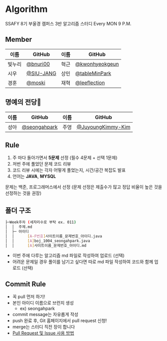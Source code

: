 # Algorithm

SSAFY 8기 부울경 캠퍼스 3반 알고리즘 스터디
Every MON 9 P.M.

## Member

| 이름   | GitHub                                   | 이름 | GitHub                                             |
| ------ | ---------------------------------------- | ---- | -------------------------------------------------- |
| 빛누리 | [@bnuri00](https://github.com/bnuri00)   | 혁근 | [@kwonhyeokgeun](https://github.com/kwonhyeokgeun) |
| 시우   | [@SIU-JANG](https://github.com/SIU-JANG) | 상민 | [@tableMinPark](https://github.com/tableMinPark)   |
| 경훈   | [@moski](https://github.com/rudgns9334)  | 재혁 | [@leeflection](https://github.com/leeflection)     |

## 명예의 전당👑

| 이름 | GitHub                                         | 이름 | GitHub                                                   |
| ---- | ---------------------------------------------- | ---- | -------------------------------------------------------- |
| 성아 | [@seongahpark](https://github.com/seongahpark) | 주영 | [@JuyoungKimmy-Kim](https://github.com/JuyoungKimmy-Kim) |

## Rule

1. 주 마다 돌아가면서 **5문제** 선정 (필수 4문제 + 선택 1문제)
2. 저번 주에 풀었던 문제 코드 리뷰
3. 코드 리뷰 시에는 각자 어떻게 풀었는지, 시간/공간 복잡도 발표
4. 언어는 **JAVA**, **MYSQL**

문제는 백준, 프로그래머스에서 선정
(문제 선정은 제출수가 많고 정답 비율이 높은 것을 선정하는 것을 권장)

## 폴더 구조

```sh
├─Week주차 (세자리수로 부탁 ex. 011)
│  │  주제.md
│  ├─ 아이디
│  │      [A-F번호]사이트이름_문제번호_아이디.java
│  │      [A]boj_1004_seongahpark.java
│  │      [A]사이트이름_문제번호_아이디.md
```

- 이번 주에 다루는 알고리즘 md 파일로 작성하여 업로드 (선택)
- 어려운 문제일 경우 풀이를 남기고 싶다면 따로 md 파일 작성하여 코드와 함께 업로드 (선택)

## Commit Rule

- 꼭 pull 먼저 하기!
- 본인 아이디 이름으로 브런치 생성
  - ex) seongahpark
- commit message는 자유롭게 작성
- push 완료 후, Git 홈페이지에서 pull request 신청!
- merge는 스터디 직전 장이 합니다
- [Pull Request 및 Issue 사용 방법](https://north-recorder-449.notion.site/PULL-REQUEST-97951f36e13f489a9c5f9d912e81d135)
